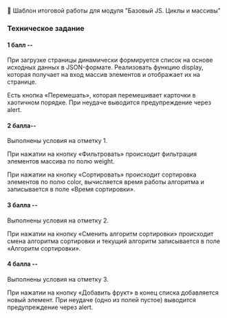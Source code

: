 🚀 Шаблон итоговой работы для модуля "Базовый JS. Циклы и массивы"

### Техническое задание
#### 1 балл --

При загрузке страницы динамически формируется список на основе исходных данных в JSON-формате. Реализовать функцию display, которая получает на вход массив элементов и отображает их на странице.

Есть кнопка «Перемешать», которая перемешивает карточки в хаотичном порядке. При неудаче выводится предупреждение через alert.

#### 2 балла--

Выполнены условия на отметку 1.

При нажатии на кнопку «Фильтровать» происходит фильтрация элементов массива по полю weight.

При нажатии на кнопку «Сортировать» происходит сортировка элементов по полю color, вычисляется время работы алгоритма и записывается в поле «Время сортировки».

#### 3 балла --

Выполнены условия на отметку 2.

При нажатии на кнопку «Сменить алгоритм сортировки» происходит смена алгоритма сортировки и текущий алгоритм записывается в поле «Алгоритм сортировки».

#### 4 балла --

Выполнены условия на отметку 3.

При нажатии на кнопку «Добавить фрукт» в конец списка добавляется новый элемент. При неудаче (одно из полей пустое) выводится предупреждение через alert.

